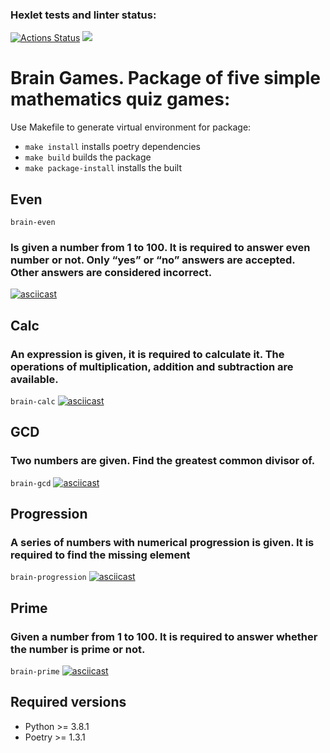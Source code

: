 ### Hexlet tests and linter status:
[![Actions Status](https://github.com/HakiSan/python-project-49/actions/workflows/hexlet-check.yml/badge.svg)](https://github.com/HakiSan/python-project-49/actions)
<a href="https://codeclimate.com/github/HakiSan/python-project-49/maintainability"><img src="https://api.codeclimate.com/v1/badges/474e529fef7fbde5f5e5/maintainability" /></a>

# Brain Games. Package of five simple mathematics quiz games:
Use Makefile to generate virtual environment for package:
* ```make install``` installs poetry dependencies 
* ```make build``` builds the package
* ```make package-install``` installs the built

## Even
```brain-even```

### Is given a number from 1 to 100. It is required to answer even number or not. Only “yes” or “no” answers are accepted. Other answers are considered incorrect.
[![asciicast](https://asciinema.org/a/GKEPw4s3ZTIcouF5tNWB5VAd4.svg)](https://asciinema.org/a/GKEPw4s3ZTIcouF5tNWB5VAd4)
## Calc
### An expression is given, it is required to calculate it. The operations of multiplication, addition and subtraction are available.
```brain-calc```
[![asciicast](https://asciinema.org/a/l7Ws8E0Bu0qwI87AguXPV0LdK.svg)](https://asciinema.org/a/l7Ws8E0Bu0qwI87AguXPV0LdK)
## GCD
### Two numbers are given. Find the greatest common divisor of.
```brain-gcd```
[![asciicast](https://asciinema.org/a/KoqFXFr9RK9phm4qGgXizt2mX.svg)](https://asciinema.org/a/KoqFXFr9RK9phm4qGgXizt2mX)
## Progression
### A series of numbers with numerical progression is given. It is required to find the missing element
```brain-progression```
[![asciicast](https://asciinema.org/a/jcruoyLzzJfAhnQNbWCcKSNyM.svg)](https://asciinema.org/a/jcruoyLzzJfAhnQNbWCcKSNyM)
## Prime
### Given a number from 1 to 100. It is required to answer whether the number is prime or not.
```brain-prime```
[![asciicast](https://asciinema.org/a/MWpBqSUBpjJj1DyqvVYefKOCn.svg)](https://asciinema.org/a/MWpBqSUBpjJj1DyqvVYefKOCn)

## Required versions
 * Python >= 3.8.1
 * Poetry >= 1.3.1